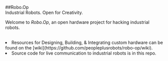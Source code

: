##Robo.Op<br/>Industrial Robots. Open for Creativity.


Welcome to _Robo.Op_, an open hardware project for hacking industrial robots.
<br/><br/>
<li>Resources for Designing, Building, & Integrating custom hardware can be found on the [wiki](https://github.com/peopleplusrobots/robo-op/wiki).
<br/>
<li>Source code for live communication to industrial robots is in this repo.